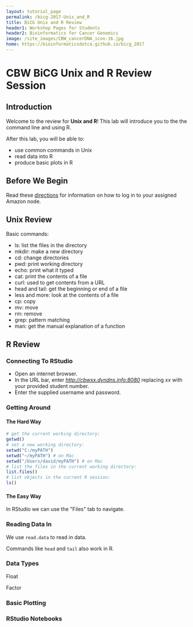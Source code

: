 ```yaml
---
layout: tutorial_page
permalink: /bicg-2017-Unix_and_R
title: BiCG Unix and R Review
header1: Workshop Pages for Students
header2: Bioinformatics for Cancer Genomics
image: /site_images/CBW_cancerDNA_icon-16.jpg
home: https://bioinformaticsdotca.github.io/bicg_2017
---
```



# CBW BiCG Unix and R Review Session  

## Introduction

Welcome to the review for **Unix and R**! This lab will introduce you to the the command line and using R.

After this lab, you will be able to:

* use common commands in Unix
* read data into R
* produce basic plots in R

## Before We Begin

Read these [directions](http://bioinformaticsdotca.github.io/AWS_setup) for information on how to log in to your assigned Amazon node.

## Unix Review

Basic commands:

* ls: list the files in the directory  
* mkdir: make a new directory  
* cd: change directories  
* pwd: print working directory  
* echo: print what it typed  
* cat: print the contents of a file  
* curl: used to get contents from a URL  
* head and tail: get the beginning or end of a file  
* less and more: look at the contents of a file  
* cp: copy  
* mv: move  
* rm: remove  
* grep: pattern matching  
* man: get the manual explanation of a function

## R Review

### Connecting To RStudio

* Open an internet browser.  
* In the URL bar, enter *http://cbwxx.dyndns.info:8080* replacing *xx* with your provided student number.  
* Enter the supplied username and password.  

### Getting Around

#### The Hard Way

```r
# get the current working directory:
getwd()
# set a new working directory:
setwd("C:/myPATH")
setwd("~/myPATH") # on Mac
setwd("/Users/david/myPATH") # on Mac
# list the files in the current working directory:
list.files()
# list objects in the current R session:
ls()
```

#### The Easy Way

In RStudio we can use the "Files" tab to navigate.  

### Reading Data In

We use `read.data` to read in data.

Commands like `head` and `tail` also work in R.  

### Data Types

Float

Factor


### Basic Plotting



### RStudio Notebooks






